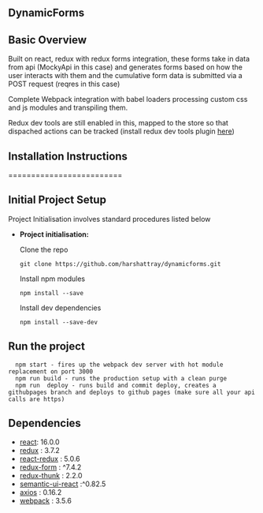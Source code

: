 ## DynamicForms

## Basic Overview

Built on react, redux with redux forms integration, these forms take in data from api (MockyApi in this case) and generates forms based on how the user interacts with them and the cumulative form data is submitted via a POST request (reqres in this case)

Complete Webpack integration with babel loaders processing custom css and js modules and transpiling them.

Redux dev tools are still enabled in this, mapped to the store so that dispached actions can be tracked (install redux dev tools plugin [here](https://chrome.google.com/webstore/detail/redux-devtools/lmhkpmbekcpmknklioeibfkpmmfibljd?hl=en))

## Installation Instructions

=========================

## Initial Project Setup

Project Initialisation involves standard procedures listed below

* **Project initialisation:**

  Clone the repo

      git clone https://github.com/harshattray/dynamicforms.git

  Install npm modules

      npm install --save

  Install dev dependencies  
  
      npm install --save-dev

## Run the project

      npm start - fires up the webpack dev server with hot module replacement on port 3000
      npm run build - runs the production setup with a clean purge
      npm run  deploy - runs build and commit deploy, creates a githubpages branch and deploys to github pages (make sure all your api calls are https)

## Dependencies

* [react](https://github.com/facebook/react): 16.0.0
* [redux](https://github.com/reduxjs/redux) : 3.7.2
* [react-redux](https://github.com/reduxjs/redux) : 5.0.6
* [redux-form](https://github.com/erikras/redux-form) : ^7.4.2
* [redux-thunk](https://github.com/reduxjs/redux-thunk) : 2.2.0
* [semantic-ui-react](https://github.com/Semantic-Org/Semantic-UI-React) :^0.82.5
* [axios](https://github.com/mzabriskie/axios) : 0.16.2
* [webpack](https://github.com/webpack/webpack) : 3.5.6
